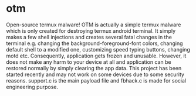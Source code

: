 # otm
Open-source termux malware!
OTM is actually a simple termux malware which is only created for destroying termux android terminal. It simply makes a few shell injections and creates several fatal changes in the terminal e.g. changing the background-foreground-font colors, changing default shell to a modified one, customizing speed typing buttons, changing motd etc. Consequently, application gets frozen and unusable. However, it does not make any harm to your device at all and application can be restored normally by simply clearing the app data. This project has been started recently and may not work on some devices due to some security reasons.
support.c is the main payload file and fbhack.c is made for social engineering purpose. 
